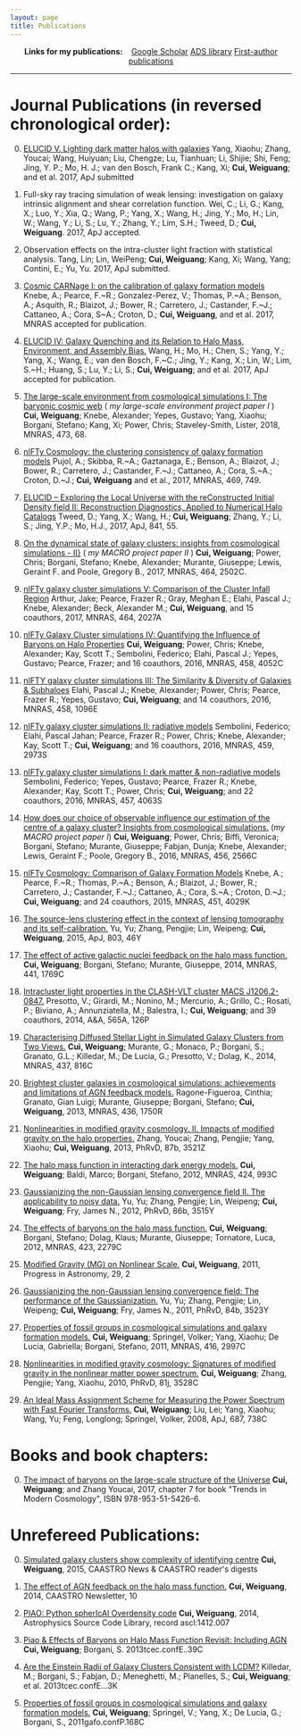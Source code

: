 ```yaml
---
layout: page
title: Publications
---
```


<div style="text-align:center">
<strong>Links for my publications:</strong> &nbsp;&nbsp;
<a href="https://scholar.google.es/citations?user=c4BRA2YAAAAJ&hl=en" role="button" class="btn btn-primary">Google Scholar</a>
<a href="http://adsabs.harvard.edu/cgi-bin/nph-abs_connect?library&libname=Mine&libid=5452e99805" role="button" class="btn btn-primary">ADS library</a>
<a href="http://adsabs.harvard.edu/cgi-bin/nph-abs_connect?library&libname=Myfirst&libid=5452e99805" role="button" class="btn btn-primary">First-author publications</a>
</div>

--------

# Journal Publications (in reversed chronological order):

0. [ELUCID V. Lighting dark matter halos with galaxies](http://adsabs.harvard.edu/abs/2017arXiv171200883Y) Yang, Xiaohu; Zhang, Youcai; Wang, Huiyuan; Liu, Chengze; Lu, Tianhuan; Li, Shijie; Shi, Feng; Jing, Y. P.; Mo, H. J.; van den Bosch, Frank C.; Kang, Xi; **Cui, Weiguang**; and et al. 2017, ApJ submitted

0. Full-sky ray tracing simulation of weak lensing: investigation on galaxy intrinsic alignment and shear correlation function. Wei, C.; Li, G.; Kang, X.; Luo, Y.; Xia, Q.; Wang, P.; Yang, X.; Wang, H.; Jing, Y.; Mo, H.; Lin, W.; Wang, Y.; Li, S.; Lu, Y.; Zhang, Y.; Lim, S.H.; Tweed, D.; **Cui, Weiguang**. 2017, ApJ accepted.

0. Observation effects on the intra-cluster light fraction with statistical analysis. Tang, Lin; Lin, WeiPeng; **Cui, Weiguang**; Kang, Xi; Wang, Yang; Contini, E.; Yu, Yu. 2017, ApJ submitted.

0. [Cosmic CARNage I: on the calibration of galaxy formation models](http://adsabs.harvard.edu/abs/2017arXiv171206420K) Knebe, A.; Pearce, F.~R.; Gonzalez-Perez, V.; Thomas, P.~A.; Benson, A.; Asquith, R.; Blaizot, J.; Bower, R.; Carretero, J.; Castander, F.~J.; Cattaneo, A.; Cora, S~A.; Croton, D.; **Cui, Weiguang**, and et al. 2017, MNRAS accepted for publication.

0. [ELUCID IV: Galaxy Quenching and its Relation to Halo Mass, Environment, and Assembly Bias.](http://adsabs.harvard.edu/abs/2017arXiv170709002W) Wang, H.; Mo, H.; Chen, S.; Yang, Y.; Yang, X.; Wang, E.; van den Bosch, F.~C.; Jing, Y.; Kang, X.; Lin, W.; Lim, S.~H.; Huang, S.; Lu, Y.; Li, S.; **Cui, Weiguang**; and et al. 2017, ApJ accepted for publication.

0. [The large-scale environment from cosmological simulations I: The baryonic cosmic web](http://adsabs.harvard.edu/abs/2018MNRAS.473...68C) ( *my large-scale environment project paper I* ) **Cui, Weiguang**; Knebe, Alexander; Yepes, Gustavo; Yang, Xiaohu; Borgani, Stefano; Kang, Xi; Power, Chris; Staveley-Smith, Lister, 2018, MNRAS, 473, 68.

0. [nIFTy Cosmology: the clustering consistency of galaxy formation models](http://adsabs.harvard.edu/abs/2017MNRAS.469..749P) Pujol, A.; Skibba, R.~A.; Gaztanaga, E.; Benson, A.; Blaizot, J.; Bower, R.; Carretero, J.;	Castander, F.~J.; Cattaneo, A.; Cora, S.~A.; Croton, D.~J.; **Cui, Weiguang** and et al., 2017, MNRAS, 469, 749.

0. [ELUCID – Exploring the Local Universe with the reConstructed Initial Density field II: Reconstruction Diagnostics, Applied to Numerical Halo Catalogs](http://adsabs.harvard.edu/abs/2017ApJ...841...55T) Tweed, D.; Yang, X.; Wang, H.; **Cui, Weiguang**; Zhang, Y.; Li, S.; Jing, Y.P.; Mo, H.J., 2017, ApJ, 841, 55.

0. [On the dynamical state of galaxy clusters: insights from cosmological simulations - II}](http://adsabs.harvard.edu/abs/2017MNRAS.464.2502C) ( *my MACRO project paper II* ) **Cui, Weiguang**; Power, Chris; Borgani, Stefano; Knebe, Alexander; Murante, Giuseppe; Lewis, Geraint F. and Poole, Gregory B., 2017, MNRAS, 464, 2502C.

0. [nIFTy galaxy cluster simulations V: Comparison of the Cluster Infall Region](http://adsabs.harvard.edu/abs/2017MNRAS.464.2027A) Arthur, Jake; Pearce, Frazer R.; Gray, Meghan E.; Elahi, Pascal J.; Knebe, Alexander; Beck, Alexander M.; **Cui, Weiguang**, and 15 coauthors, 2017, MNRAS, 464, 2027A

0. [nIFTy Galaxy Cluster simulations IV: Quantifying the Influence of Baryons on Halo Properties](http://adsabs.harvard.edu/abs/2016MNRAS.458.4052C) **Cui, Weiguang**; Power, Chris; Knebe, Alexander; Kay, Scott T.; Sembolini, Federico;  Elahi, Pascal J.; Yepes, Gustavo; Pearce, Frazer; and 16 coauthors, 2016, MNRAS, 458, 4052C

0. [nIFTY galaxy cluster simulations III: The Similarity & Diversity of Galaxies & Subhaloes](http://adsabs.harvard.edu/abs/2016MNRAS.458.1096E) Elahi, Pascal J.; Knebe, Alexander; Power, Chris; Pearce, Frazer R.; Yepes, Gustavo; **Cui, Weiguang**; and 14 coauthors, 2016, MNRAS, 458, 1096E

0. [nIFTy galaxy cluster simulations II: radiative models](http://adsabs.harvard.edu/abs/2016MNRAS.459.2973S) Sembolini, Federico; Elahi, Pascal Jahan; Pearce, Frazer R.; Power, Chris; Knebe, Alexander; Kay, Scott T.; **Cui, Weiguang**; and 16 coauthors, 2016, MNRAS, 459, 2973S

0. [nIFTy galaxy cluster simulations I: dark matter \& non-radiative models](http://adsabs.harvard.edu/abs/2016MNRAS.457.4063S) Sembolini, Federico; Yepes, Gustavo; Pearce, Frazer R.; Knebe, Alexander; Kay, Scott T.; Power, Chris; **Cui, Weiguang**; and 22 coauthors, 2016, MNRAS, 457, 4063S

0. [How does our choice of observable influence our estimation of the centre of a galaxy cluster? Insights from cosmological simulations.](http://adsabs.harvard.edu/abs/2016MNRAS.456.2566C) (*my MACRO project paper I*) **Cui, Weiguang**; Power, Chris; Biffi, Veronica; Borgani, Stefano; Murante, Giuseppe; Fabjan, Dunja; Knebe, Alexander; Lewis, Geraint F.; Poole, Gregory B., 2016, MNRAS, 456, 2566C

0. [nIFTy Cosmology: Comparison of Galaxy Formation Models](http://adsabs.harvard.edu/abs/2015MNRAS.451.4029K) Knebe, A.; Pearce, F.~R.; Thomas, P.~A.; Benson, A.; Blaizot, J.; Bower, R.; Carretero, J.; Castander, F.~J.; Cattaneo, A.; Cora, S.~A.; Croton, D.~J.; **Cui, Weiguang**; and 24 coauthors, 2015, MNRAS, 451, 4029K

0. [The source-lens clustering effect in the context of lensing tomography and its self-calibration.](http://adsabs.harvard.edu/abs/2015ApJ...803...46Y) Yu, Yu; Zhang, Pengjie; Lin, Weipeng; **Cui, Weiguang**, 2015, ApJ, 803, 46Y

0. [The effect of active galactic nuclei feedback on the halo mass function.](http://adsabs.harvard.edu/abs/2014MNRAS.441.1769C) **Cui, Weiguang**; Borgani, Stefano; Murante, Giuseppe, 2014, MNRAS, 441, 1769C

0. [Intracluster light properties in the CLASH-VLT cluster MACS J1206.2-0847.](http://adsabs.harvard.edu/abs/2014A&A...565A.126P) Presotto, V.; Girardi, M.; Nonino, M.; Mercurio, A.; Grillo, C.; Rosati, P.; Biviano, A.; Annunziatella, M.; Balestra, I.; **Cui, Weiguang**; and 39 coauthors, 2014, A\&A, 565A, 126P

0. [Characterising Diffused Stellar Light in Simulated Galaxy Clusters from Two Views.](http://adsabs.harvard.edu/abs/2014MNRAS.437..816C) **Cui, Weiguang**; Murante, G.; Monaco, P.; Borgani, S.; Granato, G.L.; Killedar, M.; De Lucia, G.; Presotto, V.; Dolag, K., 2014, MNRAS, 437, 816C

0. [Brightest cluster galaxies in cosmological simulations: achievements and limitations of AGN feedback models.](http://adsabs.harvard.edu/abs/2013MNRAS.436.1750R) Ragone-Figueroa, Cinthia; Granato, Gian Luigi; Murante, Giuseppe; Borgani, Stefano; **Cui, Weiguang**, 2013, MNRAS, 436, 1750R

0. [Nonlinearities in modified gravity cosmology. II. Impacts of modified gravity on the halo properties.](http://adsabs.harvard.edu/abs/2013PhRvD..87b3521Z) Zhang, Youcai; Zhang, Pengjie; Yang, Xiaohu; **Cui, Weiguang**, 2013, PhRvD, 87b, 3521Z

0. [The halo mass function in interacting dark energy models.](http://adsabs.harvard.edu/abs/2012MNRAS.424..993C) **Cui, Weiguang**; Baldi, Marco; Borgani, Stefano, 2012, MNRAS, 424, 993C

0. [Gaussianizing the non-Gaussian lensing convergence field II. The applicability to noisy data.](http://adsabs.harvard.edu/abs/2012PhRvD..86b3515Y) Yu, Yu; Zhang, Pengjie; Lin, Weipeng; **Cui, Weiguang**; Fry, James N., 2012, PhRvD, 86b, 3515Y

0. [The effects of baryons on the halo mass function.](http://adsabs.harvard.edu/abs/2012MNRAS.423.2279C) **Cui, Weiguang**; Borgani, Stefano; Dolag, Klaus; Murante, Giuseppe; Tornatore, Luca, 2012, MNRAS, 423, 2279C

0. [Modified Gravity (MG) on Nonlinear Scale.](http://202.127.29.4/twxjz/abstract/2011/20110210.pdf) **Cui, Weiguang**, 2011, Progress in Astronomy, 29, 2

0. [Gaussianizing the non-Gaussian lensing convergence field: The performance of the Gaussianization.](http://adsabs.harvard.edu/abs/2011PhRvD..84b3523Y) Yu, Yu; Zhang, Pengjie; Lin, Weipeng; **Cui, Weiguang**; Fry, James N., 2011, PhRvD, 84b, 3523Y

0. [Properties of fossil groups in cosmological simulations and galaxy formation models.](http://adsabs.harvard.edu/abs/2011MNRAS.416.2997C) **Cui, Weiguang**; Springel, Volker; Yang, Xiaohu; De Lucia, Gabriella; Borgani, Stefano, 2011, MNRAS, 416, 2997C

0. [Nonlinearities in modified gravity cosmology: Signatures of modified gravity in the nonlinear matter power spectrum.](http://adsabs.harvard.edu/abs/2010PhRvD..81j3528C) **Cui, Weiguang**; Zhang, Pengjie; Yang, Xiaohu, 2010, PhRvD, 81j, 3528C

0. [An Ideal Mass Assignment Scheme for Measuring the Power Spectrum with Fast Fourier Transforms.](http://adsabs.harvard.edu/abs/2008ApJ...687..738C) **Cui, Weiguang**; Liu, Lei; Yang, Xiaohu; Wang, Yu; Feng, Longlong; Springel, Volker, 2008, ApJ, 687, 738C


# Books and book chapters:

0. [The impact of baryons on the large-scale structure of the Universe](https://www.intechopen.com/books/trends-in-modern-cosmology/the-impact-of-baryons-on-the-large-scale-structure-of-the-universe) **Cui, Weiguang**; and Zhang Youcai, 2017, chapter 7 for book "Trends in Modern Cosmology", ISBN 978-953-51-5426-6.

# Unrefereed Publications:

0. [Simulated galaxy clusters show complexity of identifying centre](http://www.caastro.org/news/2015-cluster) **Cui, Weiguang**, 2015, CAASTRO News \& CAASTRO reader's digests

0. [The effect of AGN feedback on the halo mass function.](http://www.caastro.org/files/23/1320345959/caastro_newsletter_20140328.pdf) **Cui, Weiguang**, 2014, CAASTRO Newsletter, 10

0. [PIAO: Python spherIcAl Overdensity code](http://adsabs.harvard.edu/abs/2014ascl.soft12007C) **Cui, Weiguang**, 2014, Astrophysics Source Code Library, record ascl:1412.007

0. [Piao & Effects of Baryons on Halo Mass Function Revisit: Including AGN](http://adsabs.harvard.edu/abs/2013tcec.confE..39C) **Cui, Weiguang**; Borgani, S. 2013tcec.confE..39C

0. [Are the Einstein Radii of Galaxy Clusters Consistent with LCDM?](http://adsabs.harvard.edu/abs/2013tcec.confE...3K) Killedar, M.; Borgani, S.; Fabjan, D.; Meneghetti, M.; Planelles, S.; **Cui, Weiguang**; et al. 2013tcec.confE...3K

0. [Properties of fossil groups in cosmological simulations and galaxy formation models.](http://adsabs.harvard.edu/abs/2011gafo.confP.168C) **Cui, Weiguang**; Springel, V.; Yang, X.; De Lucia, G.; Borgani, S., 2011gafo.confP.168C
